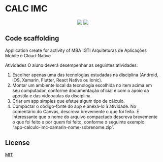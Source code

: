 # CALC IMC

<p align="center">
	<img src="https://img.shields.io/badge/Language-Node/ReactJs/ReactNative-orange">
	<img src="https://img.shields.io/badge/Latest%20Update-30/03/2020-brightgreen.svg">

## Code scaffolding

Application create for activity of MBA IGTI Arquiteturas de Aplicações Mobile e Cloud-Native

Atividades
O aluno deverá desempenhar as seguintes atividades:
1.	Escolher apenas uma das tecnologias estudadas na disciplina (Android, iOS, Xamarin, Flutter, React Native ou Ionic).
2.	Montar um ambiente local da tecnologia escolhida no item acima em seu computador, conforme documentação oficial e com o apoio da apostila e das videoaulas da disciplina.
3.	Criar um app simples que efetue algum tipo de cálculo.
4.	Compactar o código-fonte do app e anexá-lo à atividade. No comentário do Canvas, descreva brevemente o que foi feito. 
É interessante que o nome do arquivo compactado descreva brevemente o que foi feito e por quem foi feito, conforme o seguinte exemplo:  
“app-calculo-imc-xamarin-nome-sobrenome.zip”.


## License ##

[MIT](LICENSE)
